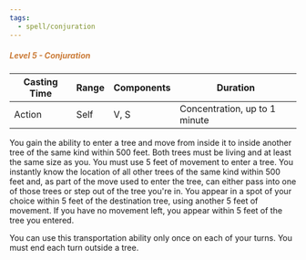 ```yaml
---
tags:
  - spell/conjuration
---
```

##### *<span style="color:rgb(203, 123, 55)">Level 5 - Conjuration</span>*

|Casting Time|Range|Components|Duration|
|---|---|---|---|
|Action|Self|V, S|Concentration, up to 1 minute|

You gain the ability to enter a tree and move from inside it to inside another tree of the same kind within 500 feet. Both trees must be living and at least the same size as you. You must use 5 feet of movement to enter a tree. You instantly know the location of all other trees of the same kind within 500 feet and, as part of the move used to enter the tree, can either pass into one of those trees or step out of the tree you're in. You appear in a spot of your choice within 5 feet of the destination tree, using another 5 feet of movement. If you have no movement left, you appear within 5 feet of the tree you entered. 

You can use this transportation ability only once on each of your turns. You must end each turn outside a tree. 